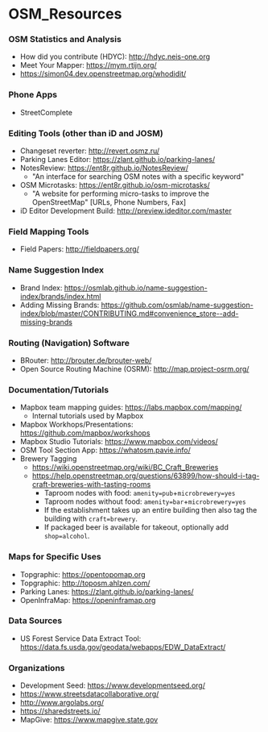 # OSM_Resources

### OSM Statistics and Analysis
* How did you contribute (HDYC): http://hdyc.neis-one.org
* Meet Your Mapper: https://mym.rtijn.org/
* https://simon04.dev.openstreetmap.org/whodidit/

### Phone Apps
* StreetComplete

### Editing Tools (other than iD and JOSM)
* Changeset reverter: http://revert.osmz.ru/
* Parking Lanes Editor: https://zlant.github.io/parking-lanes/
* NotesReview: https://ent8r.github.io/NotesReview/
  * "An interface for searching OSM notes with a specific keyword"
* OSM Microtasks: https://ent8r.github.io/osm-microtasks/
  * "A website for performing micro-tasks to improve the OpenStreetMap" [URLs, Phone Numbers, Fax]
* iD Editor Development Build: http://preview.ideditor.com/master

### Field Mapping Tools
* Field Papers: http://fieldpapers.org/

### Name Suggestion Index
* Brand Index: https://osmlab.github.io/name-suggestion-index/brands/index.html
* Adding Missing Brands: https://github.com/osmlab/name-suggestion-index/blob/master/CONTRIBUTING.md#convenience_store--add-missing-brands

### Routing (Navigation) Software
* BRouter: http://brouter.de/brouter-web/
* Open Source Routing Machine (OSRM): http://map.project-osrm.org/

### Documentation/Tutorials
* Mapbox team mapping guides:  https://labs.mapbox.com/mapping/
  * Internal tutorials used by Mapbox
 * Mapbox Workhops/Presentations:  https://github.com/mapbox/workshops
 * Mapbox Studio Tutorials: https://www.mapbox.com/videos/
 * OSM Tool Section App: https://whatosm.pavie.info/
 * Brewery Tagging
   * https://wiki.openstreetmap.org/wiki/BC_Craft_Breweries
   * https://help.openstreetmap.org/questions/63899/how-should-i-tag-craft-breweries-with-tasting-rooms
     * Taproom nodes with food: `amenity=pub`+`microbrewery=yes`
     * Taproom nodes without food: `amenity=bar`+`microbrewery=yes`
     * If the establishment takes up an entire building then also tag the building with `craft=brewery`.  
     * If packaged beer is available for takeout, optionally add `shop=alcohol`.
 
### Maps for Specific Uses
* Topgraphic: https://opentopomap.org
* Topgraphic: http://toposm.ahlzen.com/
* Parking Lanes: https://zlant.github.io/parking-lanes/
* OpenInfraMap: https://openinframap.org

### Data Sources
* US Forest Service Data Extract Tool: https://data.fs.usda.gov/geodata/webapps/EDW_DataExtract/

### Organizations
* Development Seed: https://www.developmentseed.org/
* https://www.streetsdatacollaborative.org/
* http://www.argolabs.org/
* https://sharedstreets.io/
* MapGive: https://www.mapgive.state.gov
